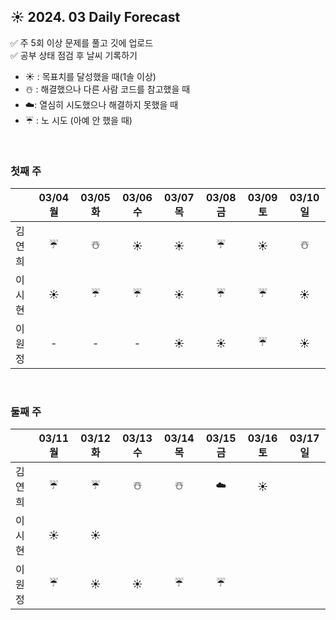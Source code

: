 ## ☀️ 2024. 03 Daily Forecast

✅ 주 5회 이상 문제를 풀고 깃에 업로드    
✅ 공부 상태 점검 후 날씨 기록하기 
- ☀️ : 목표치를 달성했을 때(1솔 이상)
- ☃️ : 해결했으나 다른 사람 코드를 참고했을 때
- ☁️: 열심히 시도했으나 해결하지 못했을 때
- ☔ : 노 시도 (아예 안 했을 때)

<br>

### 첫째 주

  
|      | 03/04 월 | 03/05 화 | 03/06 수 | 03/07 목 | 03/08 금 | 03/09 토 | 03/10 일 |
|------|:-----:|:-----:|:-----:|:-----:|:-----:|:-----:|:-----:|
| 김연희 | ☔ | ☃️ | ☀️ | ☀️ | ☔ | ☀️ | ☃️ |
| 이시현 | ☀️ |  ☔  |  ☔    |  ☀️    |   ☔   |   ☔   |  ☀️   | 
| 이원정 |  -  |   -   |  -  |  ☀️  |   ☀️   |   ☔   |  ☀️   | 

<br>

### 둘째 주

  
|      | 03/11 월 | 03/12 화 | 03/13 수 | 03/14 목 | 03/15 금 | 03/16 토 | 03/17 일 |
|------|:-----:|:-----:|:-----:|:-----:|:-----:|:-----:|:-----:|
| 김연희 | ☔ | ☔ |☃️ | ☃️ | ☁️ | ☀️ |  |
| 이시현 | ☀️ | ☀️ |  |  |  |  |  |
| 이원정 | ☔ | ☀️ | ☀️ | ☔ | ☔ |  |  |
